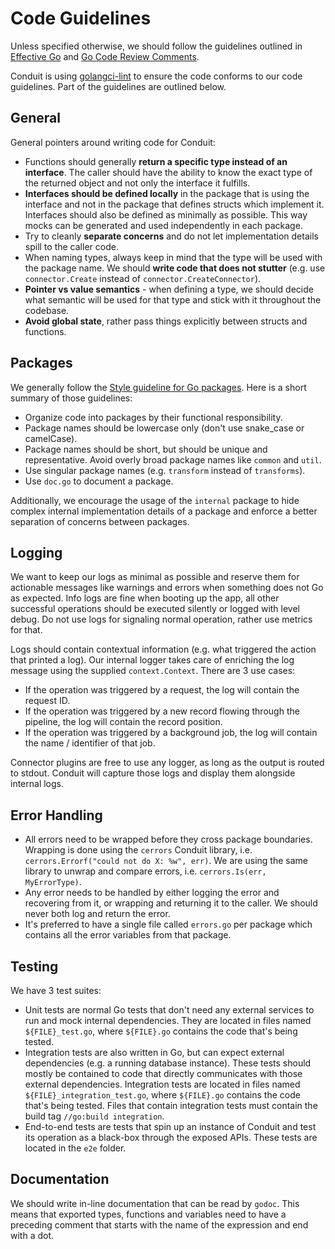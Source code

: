 # Code Guidelines

Unless specified otherwise, we should follow the guidelines outlined in
[Effective Go](https://golang.org/doc/effective_go) and
[Go Code Review Comments](https://github.com/golang/go/wiki/CodeReviewComments).

Conduit is using [golangci-lint](https://golangci-lint.run/) to ensure the code conforms to our code guidelines. Part of
the guidelines are outlined below.

## General

General pointers around writing code for Conduit:

- Functions should generally **return a specific type instead of an interface**. The caller should have the ability to
  know the exact type of the returned object and not only the interface it fulfills.
- **Interfaces should be defined locally** in the package that is using the interface and not in the package that
  defines structs which implement it. Interfaces should also be defined as minimally as possible. This way mocks can be
  generated and used independently in each package.
- Try to cleanly **separate concerns** and do not let implementation details spill to the caller code.
- When naming types, always keep in mind that the type will be used with the package name. We should **write code that
  does not stutter** (e.g. use `connector.Create` instead of `connector.CreateConnector`).
- **Pointer vs value semantics** - when defining a type, we should decide what semantic will be used for that type and
  stick with it throughout the codebase.
- **Avoid global state**, rather pass things explicitly between structs and functions.

## Packages

We generally follow the [Style guideline for Go packages](https://rakyll.org/style-packages/). Here is a short summary
of those guidelines:

- Organize code into packages by their functional responsibility.
- Package names should be lowercase only (don't use snake_case or camelCase).
- Package names should be short, but should be unique and representative. Avoid overly broad package names like `common`
  and `util`.
- Use singular package names (e.g. `transform` instead of `transforms`).
- Use `doc.go` to document a package.

Additionally, we encourage the usage of the `internal` package to hide complex internal implementation details of a
package and enforce a better separation of concerns between packages.

## Logging

We want to keep our logs as minimal as possible and reserve them for actionable messages like warnings and errors when
something does not Go as expected. Info logs are fine when booting up the app, all other successful operations should be
executed silently or logged with level debug. Do not use logs for signaling normal operation, rather use metrics for
that.

Logs should contain contextual information (e.g. what triggered the action that printed a log). Our internal logger
takes care of enriching the log message using the supplied `context.Context`. There are 3 use cases:

- If the operation was triggered by a request, the log will contain the request ID.
- If the operation was triggered by a new record flowing through the pipeline, the log will contain the record position.
- If the operation was triggered by a background job, the log will contain the name / identifier of that job.

Connector plugins are free to use any logger, as long as the output is routed to stdout. Conduit will capture those logs
and display them alongside internal logs.

## Error Handling

- All errors need to be wrapped before they cross package boundaries. Wrapping is done using the `cerrors` Conduit library,
i.e. `cerrors.Errorf("could not do X: %w", err)`. We are using the same library to unwrap and compare errors,
i.e. `cerrors.Is(err, MyErrorType)`.
- Any error needs to be handled by either logging the error and recovering from it, or
wrapping and returning it to the caller. We should never both log and return the error.
- It's preferred to have a single file called `errors.go` per package which contains all the
error variables from that package.

## Testing

We have 3 test suites:

- Unit tests are normal Go tests that don't need any external services to run and mock internal dependencies. They are
  located in files named `${FILE}_test.go`, where `${FILE}.go` contains the code that's being tested.
- Integration tests are also written in Go, but can expect external dependencies (e.g. a running database instance).
  These tests should mostly be contained to code that directly communicates with those external dependencies.
  Integration tests are located in files named `${FILE}_integration_test.go`, where `${FILE}.go` contains the code
  that's being tested. Files that contain integration tests must contain the build tag `//go:build integration`.
- End-to-end tests are tests that spin up an instance of Conduit and test its operation as a black-box through the
  exposed APIs. These tests are located in the `e2e` folder.

## Documentation

We should write in-line documentation that can be read by `godoc`. This means that exported types, functions and
variables need to have a preceding comment that starts with the name of the expression and end with a dot.
